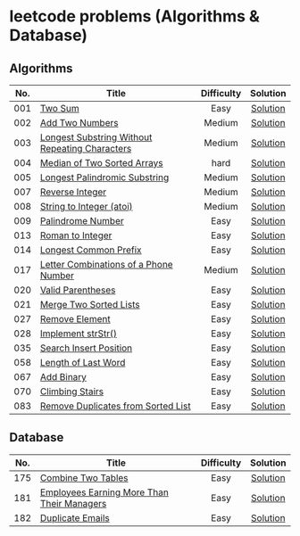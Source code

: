 # leetcode problems (Algorithms & Database)


## Algorithms
|No. |           Title                                                                                 |Difficulty|    Solution                                                |
|:--:|-------------------------------------------------------------------------------------------------|:--------:|:----------------------------------------------------------:|
|001 |[Two Sum](https://leetcode.com/problems/two-sum/)                                                | Easy     | [Solution](/Algorithms/001_twoSum.py)                      |
|002 |[Add Two Numbers](https://leetcode.com/problems/add-two-numbers/)                                | Medium   | [Solution](/Algorithms/002_addTwoNumbers.py)               |
|003 |[Longest Substring Without Repeating Characters](https://leetcode.com/problems/longest-substring-without-repeating-characters/)  |   Medium     | [Solution](/Algorithms/003_longestSubstringWithoutRepeatingCharacters.py)  |
|004 |[Median of Two Sorted Arrays](https://leetcode.com/problems/median-of-two-sorted-arrays/)        | hard     | [Solution](/Algorithms/004_medianOfTwoSortedArrays.py)     |
|005 |[Longest Palindromic Substring](https://leetcode.com/problems/longest-palindromic-substring/)    | Medium   | [Solution](/Algorithms/005_longestPalindromicSubstring.py) |
|007 |[Reverse Integer](https://leetcode.com/problems/reverse-integer/)                                | Medium   | [Solution](/Algorithms/007_reverseInteger.py)              |
|008 |[String to Integer (atoi)](https://leetcode.com/problems/string-to-integer-atoi/)                | Medium   | [Solution](/Algorithms/008_stringToInteger.py)             |
|009 |[Palindrome Number](https://leetcode.com/problems/palindrome-number/)                            | Easy     | [Solution](/Algorithms/009_palindromeNumber.py)            |
|013 |[Roman to Integer](https://leetcode.com/problems/roman-to-integer/)                              | Easy     | [Solution](/Algorithms/008_romanToInteger.py)              |
|014 |[Longest Common Prefix](https://leetcode.com/problems/longest-common-prefix/)                    | Easy     | [Solution](/Algorithms/014_longestCommonPrefix.py)         |
|017 |[Letter Combinations of a Phone Number](https://leetcode.com/problems/letter-combinations-of-a-phone-number/)|Medium|[Solution](/Algorithms/017_letterCombinationsOfAPhoneNumber.py)|
|020 |[Valid Parentheses](https://leetcode.com/problems/valid-parentheses/)                            | Easy     | [Solution](/Algorithms/020_validParentheses.py)            |
|021 |[Merge Two Sorted Lists](https://leetcode.com/problems/merge-two-sorted-lists/)                  | Easy     | [Solution](/Algorithms/021_mergeTwoSortedLists.py)         |
|027 |[Remove Element](https://leetcode.com/problems/remove-element/)                                  | Easy     | [Solution](/Algorithms/027_removeElement.py)               |
|028 |[Implement strStr()](https://leetcode.com/problems/implement-strstr/)                            | Easy     | [Solution](/Algorithms/028_implementstrStr.py)             |
|035 |[Search Insert Position](https://leetcode.com/problems/search-insert-position/)                  | Easy     | [Solution](/Algorithms/035_searchInsertPosition.py)        |
|058 |[Length of Last Word](https://leetcode.com/problems/length-of-last-word/)                        | Easy     | [Solution](/Algorithms/058_lengthOfLastWord.py)            |
|067 |[Add Binary](https://leetcode.com/problems/add-binary/)                                          | Easy     | [Solution](/Algorithms/067_addBinary.py)                   |
|070 |[Climbing Stairs](https://leetcode.com/problems/climbing-stairs/)                                | Easy     | [Solution](/Algorithms/070_climbingStairs.py)              |
|083|[Remove Duplicates from Sorted List](https://leetcode.com/problems/remove-duplicates-from-sorted-list/)|Easy|[Solution](/Algorithms/083_removeDuplicatesFromSortedList.py)|

## Database
|No. |           Title                                                                                 |Difficulty|    Solution                                               |
|:--:|-------------------------------------------------------------------------------------------------|:--------:|:---------------------------------------------------------:|
|175 |[Combine Two Tables](https://leetcode.com/problems/combine-two-tables/)                          | Easy     | [Solution](/Database/175_combineTwoTables.sql)            |
|181 |[Employees Earning More Than Their Managers](https://leetcode.com/problems/employees-earning-more-than-their-managers/)                          | Easy     | [Solution](/Database/181_employeesEarningMoreThanTheirManagers.sql)            |
|182 |[Duplicate Emails](https://leetcode.com/problems/duplicate-emails/)                              | Easy     | [Solution](/Database/182_duplicateEmails.sql)             |
